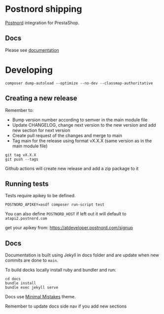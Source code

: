 # Postnord shipping

[Postnord](https://developer.postnord.com/) integration for PrestaShop.

## Docs

Please see [documentation](https://vilkasgroup.github.io/vg_postnord/)

# Developing

```
composer dump-autoload --optimize --no-dev --classmap-authoritative
```

## Creating a new release

Remember to:
- Bump version number according to semver in the main module file
- Update CHANGELOG, change next version to the new version and add new section for next version
- Create pull request of the changes and merge to main
- Tag main for the release using format vX.X.X (same version as in the main module file)

```
git tag vX.X.X
git push --tags
```

Github actions will create new release and add a zip package to it

## Running tests

Tests require apikey to be defined.

```
POSTNORD_APIKEY=asdf composer run-script test
```

You can also define `POSTNORD_HOST` if left out it will default to `atapi2.postnord.com`

get your apikey from: https://atdeveloper.postnord.com/signup

## Docs

Documentation is built using Jekyll in docs folder and are update when new commits are done to `main`.

To build docks locally install ruby and bundler and run:

```
cd docs
bundle install
bundle exec jekyll serve
```

Docs use [Minimal Mistakes](https://mmistakes.github.io/minimal-mistakes/docs/quick-start-guide/) theme.

Remember to update docs side nav if you add new sections
